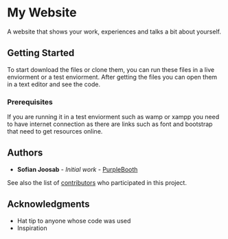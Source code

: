 # My Website

A website that shows your work, experiences and talks a bit about yourself.

## Getting Started

To start download the files or clone them, you can run these files in a live enviorment or a test enviorment.
After getting the files you can open them in a text editor and see the code.

### Prerequisites

If you are running it in a test enviorment such as wamp or xampp you need to have internet connection as there are links such as font and bootstrap that need to get resources online.

## Authors

* **Sofian Joosab** - *Initial work* - [PurpleBooth](https://github.com/PurpleBooth)

See also the list of [contributors](https://github.com/your/project/contributors) who participated in this project.

## Acknowledgments

* Hat tip to anyone whose code was used
* Inspiration
